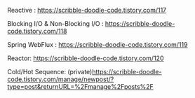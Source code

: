 Reactive : https://scribble-doodle-code.tistory.com/117

Blocking I/O & Non-Blocking I/O : https://scribble-doodle-code.tistory.com/118

Spring WebFlux : https://scribble-doodle-code.tistory.com/119

Reactor: https://scribble-doodle-code.tistory.com/120

Cold/Hot Sequence: (private)https://scribble-doodle-code.tistory.com/manage/newpost/?type=post&returnURL=%2Fmanage%2Fposts%2F